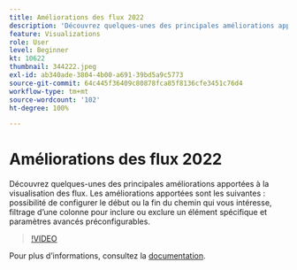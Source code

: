 ```yaml
---
title: Améliorations des flux 2022
description: 'Découvrez quelques-unes des principales améliorations apportées à la visualisation des flux. Les améliorations apportées sont les suivantes : possibilité de configurer le début ou la fin du chemin qui vous intéresse, filtrage d’une colonne pour inclure ou exclure un élément spécifique et paramètres avancés préconfigurables.'
feature: Visualizations
role: User
level: Beginner
kt: 10622
thumbnail: 344222.jpeg
exl-id: ab340ade-3804-4b00-a691-39bd5a9c5773
source-git-commit: 64c445f36409c80878fca85f8136cfe3451c76d4
workflow-type: tm+mt
source-wordcount: '102'
ht-degree: 100%

---
```


# Améliorations des flux 2022

Découvrez quelques-unes des principales améliorations apportées à la visualisation des flux. Les améliorations apportées sont les suivantes : possibilité de configurer le début ou la fin du chemin qui vous intéresse, filtrage d’une colonne pour inclure ou exclure un élément spécifique et paramètres avancés préconfigurables.

>[!VIDEO](https://video.tv.adobe.com/v/344222/?quality=12&learn=on)

Pour plus dʼinformations, consultez la [documentation](https://experienceleague.adobe.com/docs/analytics/analyze/analysis-workspace/visualizations/flow/create-flow.html?lang=fr).
